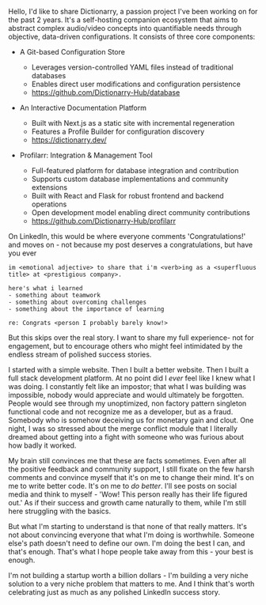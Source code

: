 Hello, I'd like to share Dictionarry, a passion project I've been working on for the past 2 years. It's a self-hosting companion ecosystem that aims to abstract complex audio/video concepts into quantifiable needs through objective, data-driven configurations. It consists of three core components:

- A Git-based Configuration Store
    - Leverages version-controlled YAML files instead of traditional databases
    - Enables direct user modifications and configuration persistence
    - https://github.com/Dictionarry-Hub/database

- An Interactive Documentation Platform
    - Built with Next.js as a static site with incremental regeneration
    - Features a Profile Builder for configuration discovery
    - https://dictionarry.dev/

- Profilarr: Integration & Management Tool
    - Full-featured platform for database integration and contribution
    - Supports custom database implementations and community extensions
    - Built with React and Flask for robust frontend and backend operations
    - Open development model enabling direct community contributions
    - https://github.com/Dictionarry-Hub/profilarr

On LinkedIn, this would be where everyone comments 'Congratulations!' and moves on - not because my post deserves a congratulations, but have you ever

```
im <emotional adjective> to share that i'm <verb>ing as a <superfluous title> at <prestigious company>.

here's what i learned
- something about teamwork
- something about overcoming challenges
- something about the importance of learning

re: Congrats <person I probably barely know!>
```

But this skips over the real story. I want to share my full experience- not for engagement, but to encourage others who might feel intimidated by the endless stream of polished success stories.

I started with a simple website. Then I built a better website. Then I built a full stack development platform. At no point did I *ever* feel like I knew what I was doing. I constantly felt like an impostor; that what I was building was impossible, nobody would appreciate and would ultimately be forgotten. People would see through my unoptimized, non factory pattern singleton functional code and not recognize me as a developer, but as a fraud. Somebody who is somehow deceiving us for monetary gain and clout. One night, I was so stressed about the merge conflict module that I literally dreamed about getting into a fight with someone who was furious about how badly it worked.

My brain still convinces me that these are facts sometimes. Even after all the positive feedback and community support, I still fixate on the few harsh comments and convince myself that it's on me to change their mind. It's on me to write better code. It's on me to *do better*. I'll see posts on social media and think to myself - 'Wow! This person really has their life figured out.' As if their success and growth came naturally to them, while I'm still here struggling with the basics.

But what I'm starting to understand is that none of that really matters. It's not about convincing everyone that what I'm doing is worthwhile. Someone else's path doesn't need to define our own. I'm doing the best I can, and that's enough. That's what I hope people take away from this - your best is enough.

I'm not building a startup worth a billion dollars - I'm building a very niche solution to a very niche problem that matters to me. And I think that's worth celebrating just as much as any polished LinkedIn success story.